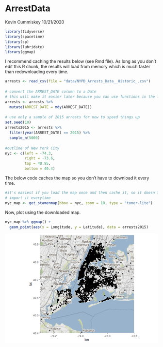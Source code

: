 ArrestData
================
Kevin Cummiskey
10/21/2020

``` r
library(tidyverse)
library(spacetime)
library(sp)
library(lubridate)
library(ggmap)
```

I recommend caching the results below (see Rmd file). As long as you
don’t edit this R chunk, the results will load from memory which is
much faster than redownloading every time.

``` r
arrests <- read_csv(file = "data/NYPD_Arrests_Data__Historic_.csv")

# convert the ARREST_DATE column to a Date
# this will make it easier later because you can use functions in the lubridate package
arrests <- arrests %>% 
  mutate(ARREST_DATE = mdy(ARREST_DATE))

# use only a sample of 2015 arrests for now to speed things up
set.seed(10)
arrests2015 <- arrests %>% 
  filter(year(ARREST_DATE) == 2015) %>% 
  sample_n(5000)

#outline of New York City
nyc <- c(left = -74.3,
         right = -73.6, 
         top = 40.95,
         bottom = 40.4)
```

The below code caches the map so you don’t have to download it every
time.

``` r
#it's easiest if you load the map once and then cache it, so it doesn't have to 
# import it everytime
nyc_map <- get_stamenmap(bbox = nyc, zoom = 10, type = "toner-lite")
```

Now, plot using the downloaded map.

``` r
nyc_map %>% ggmap() +
  geom_point(aes(x = Longitude, y = Latitude), data = arrests2015)
```

![](ArrestData_files/figure-gfm/unnamed-chunk-4-1.png)<!-- -->
